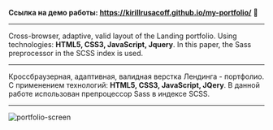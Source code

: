<b>Ссылка на демо работы: https://kirillrusacoff.github.io/my-portfolio/</b> 💼

********************

Cross-browser, adaptive, valid layout of the Landing portfolio. Using technologies: <b>HTML5, CSS3, JavaScript, Jquery</b>. In this paper, the Sass preprocessor in the SCSS index is used.

********************

Кроссбраузерная, адаптивная, валидная верстка Лендинга - портфолио. С применением технологий: <b>HTML5, CSS3, JavaScript, JQery</b>. В данной работе использован препроцессор Sass в индексе SCSS.

********************


![portfolio-screen](https://github.com/KirillRusacoff/my-portfolio/assets/121468262/55e72c98-e1db-4c3a-85e0-d4137313af28)

